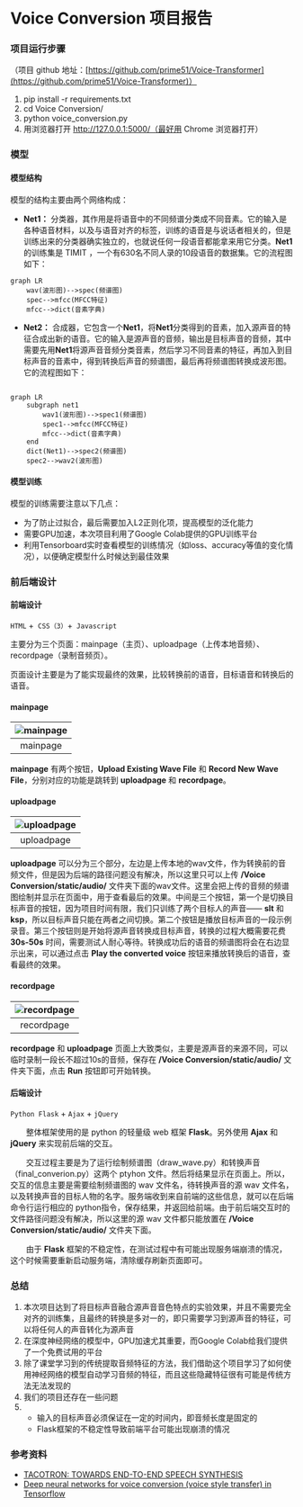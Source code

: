 # Voice Conversion 项目报告

### 项目运行步骤

（项目 github 地址：[https://github.com/prime51/Voice-Transformer](https://github.com/prime51/Voice-Transformer)）

1. pip install -r requirements.txt
2. cd Voice Conversion/
3. python voice_conversion.py
4. 用浏览器打开   http://127.0.0.1:5000/（最好用 Chrome 浏览器打开）

### 模型

#### 模型结构

模型的结构主要由两个网络构成：

+ **Net1：** 分类器，其作用是将语音中的不同频谱分类成不同音素。它的输入是各种语音材料，以及与语音对齐的标签，训练的语音是与说话者相关的，但是训练出来的分类器确实独立的，也就说任何一段语音都能拿来用它分类。**Net1**的训练集是 TIMIT ，一个有630名不同人录的10段语音的数据集。它的流程图如下：

```mermaid
graph LR
	wav(波形图)-->spec(频谱图)
	spec-->mfcc(MFCC特征)
	mfcc-->dict(音素字典)
```

+ **Net2：** 合成器，它包含一个**Net1**，将**Net1**分类得到的音素，加入源声音的特征合成出新的语音。它的输入是源声音的音频，输出是目标声音的音频，其中需要先用**Net1**将源声音音频分类音素，然后学习不同音素的特征，再加入到目标声音的音素中，得到转换后声音的频谱图，最后再将频谱图转换成波形图。它的流程图如下：

```mermaid

graph LR
	subgraph net1
		wav1(波形图)-->spec1(频谱图)
        spec1-->mfcc(MFCC特征)
        mfcc-->dict(音素字典)
	end
	dict(Net1)-->spec2(频谱图)
	spec2-->wav2(波形图)
```



#### 模型训练

模型的训练需要注意以下几点：

+ 为了防止过拟合，最后需要加入L2正则化项，提高模型的泛化能力
+ 需要GPU加速，本次项目利用了Google Colab提供的GPU训练平台
+ 利用Tensorboard实时查看模型的训练情况（如loss、accuracy等值的变化情况），以便确定模型什么时候达到最佳效果



### 前后端设计

#### 前端设计

`HTML` +` CSS（3）`+` Javascript`

主要分为三个页面：mainpage（主页）、uploadpage（上传本地音频）、recordpage（录制音频页）。

页面设计主要是为了能实现最终的效果，比较转换前的语音，目标语音和转换后的语音。

#### mainpage

| ![mainpage](1.png) |
| :----------------: |
|      mainpage      |

**mainpage** 有两个按钮，**Upload Existing Wave File** 和 **Record New Wave File**，分别对应的功能是跳转到 **uploadpage** 和 **recordpage**。



#### uploadpage


| ![uploadpage](3.png) |
| :------------------: |
|      uploadpage      |

**uploadpage** 可以分为三个部分，左边是上传本地的wav文件，作为转换前的音频文件，但是因为后端的路径问题没有解决，所以这里只可以上传 **/Voice Conversion/static/audio/** 文件夹下面的wav文件。这里会把上传的音频的频谱图绘制并显示在页面中，用于查看最后的效果。中间是三个按钮，第一个是切换目标声音的按钮，因为项目时间有限，我们只训练了两个目标人的声音—— **slt** 和 **ksp**，所以目标声音只能在两者之间切换。第二个按钮是播放目标声音的一段示例录音。第三个按钮则是开始将源声音转换成目标声音，转换的过程大概需要花费 **30s-50s** 时间，需要测试人耐心等待。转换成功后的语音的频谱图将会在右边显示出来，可以通过点击 **Play the converted voice** 按钮来播放转换后的语音，查看最终的效果。



#### recordpage

| ![recordpage](2.png) |
| :------------------: |
|      recordpage      |

**recordpage** 和 **uploadpage** 页面上大致类似，主要是源声音的来源不同，可以临时录制一段长不超过10s的音频，保存在 **/Voice Conversion/static/audio/** 文件夹下面，点击 **Run** 按钮即可开始转换。



#### 后端设计

`Python Flask` + `Ajax` + `jQuery`

&emsp;&emsp;整体框架使用的是 python 的轻量级 web 框架 **Flask**。另外使用 **Ajax** 和 **jQuery** 来实现前后端的交互。

&emsp;&emsp;交互过程主要是为了运行绘制频谱图（draw_wave.py）和转换声音（final_converion.py）这两个 ptyhon 文件。然后将结果显示在页面上。所以，交互的信息主要是需要绘制频谱图的 wav 文件名，待转换声音的源 wav 文件名，以及转换声音的目标人物的名字。服务端收到来自前端的这些信息，就可以在后端命令行运行相应的 python指令，保存结果，并返回给前端。由于前后端交互时的文件路径问题没有解决，所以这里的源 wav 文件都只能放置在 **/Voice Conversion/static/audio/** 文件夹下面。

&emsp;&emsp;由于 **Flask** 框架的不稳定性，在测试过程中有可能出现服务端崩溃的情况，这个时候需要重新启动服务端，清除缓存刷新页面即可。



### 总结

1. 本次项目达到了将目标声音融合源声音音色特点的实验效果，并且不需要完全对齐的训练集，且最终的转换是多对一的，即只需要学习到源声音的特征，可以将任何人的声音转化为源声音
2. 在深度神经网络的模型中，GPU加速尤其重要，而Google Colab给我们提供了一个免费试用的平台
3. 除了课堂学习到的传统提取音频特征的方法，我们借助这个项目学习了如何使用神经网络的模型自动学习音频的特征，而且这些隐藏特征很有可能是传统方法无法发现的
4. 我们的项目还存在一些问题
5. + 输入的目标声音必须保证在一定的时间内，即音频长度是固定的
   + Flask框架的不稳定性导致前端平台可能出现崩溃的情况



### 参考资料

+ [TACOTRON: TOWARDS END-TO-END SPEECH SYNTHESIS](https://arxiv.org/abs/1703.10135)
+ [Deep neural networks for voice conversion (voice style transfer) in ](https://github.com/andabi/deep-voice-conversion)[Tensorflow](https://github.com/andabi/deep-voice-conversion)

